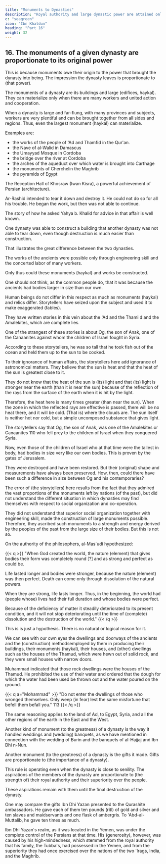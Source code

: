 ```yaml
---
title: "Monuments to Dynasties"
description: "Royal authority and large dynastic power are attained only through a group and group feeling"
c: "seagreen"
icon: "Ibn Khaldun"
heading: "Part 16"
weight: 32
---
```




## 16. The monuments of a given dynasty are proportionate to its original power

This is because monuments owe their origin to the power that brought the dynasty into being. The impression the dynasty leaves is proportionate to (that power).

The monuments of a dynasty are its buildings and large (edifices, haykal). <!-- They are proportionate to the original power of the dynasty.  --> They can materialize only when there are many workers and united action and cooperation. 

When a dynasty is large and far-flung, with many provinces and subjects, workers are very plentiful and can be brought together from all sides and regions. Thus, even the largest monument (haykal) can materialize.

Examples are:
- the works of the people of 'Ad and Thamfid in the Qur'an. 
- the Nave of al-Walid in Damascus
- the Umayyad Mosque in Cordoba
- the bridge over the river at Cordoba
- the arches of the aqueduct over which water is brought into Carthage
- the monuments of Cherchelin the Maghrib
- the pyramids of Egypt

<!-- , and many other such monuments that may still be seen.  -->


The Reception Hall of Khosraw (Iwan Kisra), a powerful achievement of Persian (architecture). 

Ar-Rashid intended to tear it down and destroy it. He could not do so for all his trouble. He began the work, but then was not able to continue. 

The story of how he asked Yahya b. Khalid for advice in that affair is well known. 

One dynasty was able to construct a building that another dynasty was not able to tear down, even though destruction is much easier than construction.

That illustrates the great difference between the two dynasties.

<!-- II a. The Reception Hall of Khosraw in 1869II b. The Reception Hall of Khosraw at the beginning of this century
III a. The Roman Bridge in Cordoba
III b. The Roman Aqueduct south of Carthage -->



<!-- They illustrate differences in strength and weakness that have existed among the various dynasties. -->

The works of the ancients were possible only through engineering skill and the concerted labor of many workers. 

Only thus could these monuments (haykal) and works be constructed. 

One should not think, as the common people do, that it was because the ancients had bodies larger in size than our own.

Human beings do not differ in this respect as much as monuments (haykal) and relics differ. Storytellers have seized upon the subject and used it to make exaggerated (fables). 

They have written stories in this vein about the 'Ad and the Thami d and the Amalekites, which are complete lies. 

One of the strangest of these stories is about Og, the son of Anak, one of the Canaanites against whom the children of Israel fought in Syria. 

According to these storytellers, he was so tall that he took fish out of the ocean and held them up to the sun to be cooked.

To their ignorance of human affairs, the storytellers here add ignorance of astronomical matters. They believe that the sun is heat and that the heat of the sun is greatest close to it. 

They do not know that the heat of the sun is (its) light and that (its) light is stronger near the earth (than it is near the sun) because of the reflection of the rays from the surface of the earth when it is hit by the light. 

Therefore, the heat here is many times greater (than near the sun). When the zone in which the reflected rays are effective is passed, there will be no heat there, and it will be cold. (That is) where the clouds are. The sun itself is neither hot nor cold, but a simple uncomposed substance that gives light.

The storytellers say that Og, the son of Anak, was one of the Amalekites or Canaanites 110 who fell prey to the children of Israel when they conquered Syria. 

Now, even those of the children of Israel who at that time were the tallest in body, had bodies in size very like our own bodies. This is proven by the gates of Jerusalem. 

They were destroyed and have been restored. But their (original) shape and measurements have always been preserved. How, then, could there have been such a difference in size between Og and his contemporaries?

The error of (the storytellers) here results from the fact that they admired the vast proportions of the monuments left by nations (of the past), but did not understand the different situation in which dynasties may find themselves with respect to social organization and co-operation. 
 
They did not understand that superior social organization together with engineering skill, made the construction of large monuments possible. Therefore, they ascribed such monuments to a strength and energy derived by the peoples of the past from the large size of their bodies. But this is not so.

On the authority of the philosophers, al-Mas`udi hypothesized: 


{{< q >}}
"When God created the world, the nature (element) that gives bodies their form was completely round [?] and
as strong and perfect as could be.

Life lasted longer and bodies were stronger, because the nature (element) was then perfect. Death can come only through dissolution of the natural powers. 

When they are strong, life lasts longer. Thus, in the beginning, the world had (people whose) lives had their full duration and whose bodies were perfect. 

Because of the deficiency of matter it steadily deteriorated to its present condition, and it will not stop deteriorating until the time of (complete) dissolution and the destruction of the world."
{{< /q >}}


This is is just a hypothesis. There is no natural or logical reason for it. 

We can see with our own eyes the dwellings and doorways of the ancients and the (construction) methodsemployed by them in producing their buildings, their monuments (haykal), their houses, and (other) dwellings such as the houses of the Thamud, which were hewn out of solid rock, and they were small houses with narrow doors. 

Muhammad indicated that those rock dwellings were the houses of the Thamud. He prohibited the use of their water and ordered that the dough for which the water had been used be thrown out and the water poured on the ground. 

{{< q a="Mohammad" >}}
"Do not enter the dwellings of those who wronged themselves. Only weep (in fear) lest the same misfortune that befell them befall you." 113 
{{< /q >}}


The same reasoning applies to the land of Ad, to Egypt, Syria, and all the other regions of the earth in the East and the West.

Another kind of monument (to the greatness) of a dynasty is the way it handled weddings and (wedding) banquets, as we have mentioned in connection with the wedding of Burin and the banquets of al-Hajjaj and Ibn Dhi n-Nun.

Another monument (to the greatness) of a dynasty is the gifts it made. Gifts are proportionate to (the importance of a dynasty). 

This rule is operating even when the dynasty is close to senility. The aspirations of the members of the dynasty are proportionate to (the strength of) their royal authority and their superiority over the people. 

These aspirations remain with them until the final destruction of the dynasty. 

One may compare the gifts Ibn Dhi Yazan presented to the Qurashite ambassadors. He gave each of them ten pounds (ritl) of gold and silver and ten slaves and maidservants and one flask of ambergris. To 'Abd-al-Muttalib, he gave ten times as much.

Ibn Dhi Yazan's realm, as it was located in the Yemen, was under the complete control of the Persians at that time. His (generosity), however, was caused by his high-mindedness, which stemmed from the royal authority that his family, the Tubba's, had possessed in the Yemen, and from the superiority they had once exercised over the nations of the two 'Irags, India, and the Maghrib.


